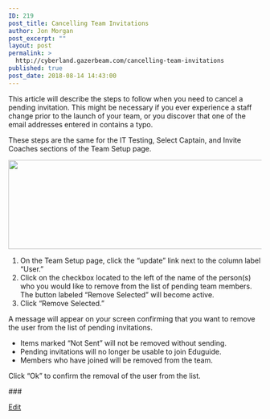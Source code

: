 ```yaml
---
ID: 219
post_title: Cancelling Team Invitations
author: Jon Morgan
post_excerpt: ""
layout: post
permalink: >
  http://cyberland.gazerbeam.com/cancelling-team-invitations
published: true
post_date: 2018-08-14 14:43:00
---
```

<p>This article will describe the steps to follow when you need to cancel a pending invitation. This might be necessary if you ever experience a staff change prior to the launch of your team, or you discover that one of the email addresses entered in contains a typo.</p>
<p></p>
<p>These steps are the same for the IT Testing, Select Captain, and Invite Coaches sections of the Team Setup page.</p>
<p></p>
<p><img src="http://cyberland.gazerbeam.com/wp-content/uploads/2018/08/null-46.png" width="624" height="177" alt="" title=""></p>
<p></p>
<ol>
<li>On the Team Setup page, click the “update” link next to the column label “User.”</li>
<li>Click on the checkbox located to the left of the name of the person(s) who you would like to remove from the list of pending team members. The button labeled “Remove Selected” will become active.</li>
<li>Click “Remove Selected.”</li>
</ol>
<p></p>
<p>A message will appear on your screen confirming that you want to remove the user from the list of pending invitations.</p>
<p></p>
<ul>
<li>Items marked “Not Sent” will not be removed without sending.</li>
<li>Pending invitations will no longer be usable to join Eduguide.</li>
<li>Members who have joined will be removed from the team.</li>
</ul>
<p></p>
<p>Click “Ok” to confirm the removal of the user from the list.</p>
<p></p>
<p>###</p>
<p><a href="https://docs.google.com/document/d/1bbjETotYEOBHylxLNJsmjJCK2phBMf5Y6_rui1XnYRw/edit?usp=sharing">Edit</a></p>